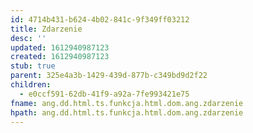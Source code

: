 ```yaml
---
id: 4714b431-b624-4b02-841c-9f349ff03212
title: Zdarzenie
desc: ''
updated: 1612940987123
created: 1612940987123
stub: true
parent: 325e4a3b-1429-439d-877b-c349bd9d2f22
children:
  - e0ccf591-62db-41f9-a92a-7fe993421e75
fname: ang.dd.html.ts.funkcja.html.dom.ang.zdarzenie
hpath: ang.dd.html.ts.funkcja.html.dom.ang.zdarzenie
---
```



